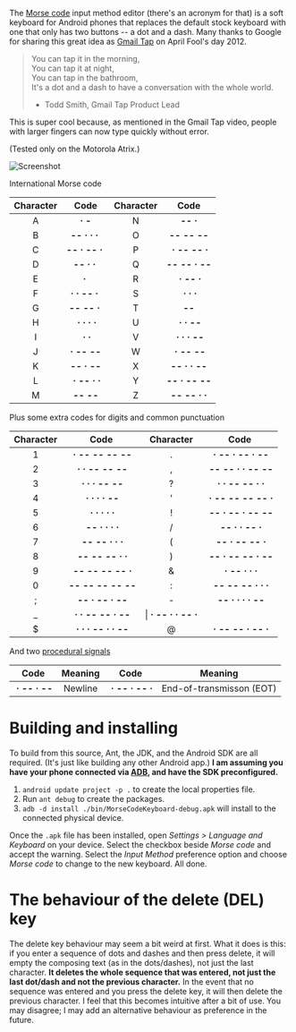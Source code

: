 The [Morse code] input method editor (there's an acronym for that) is a soft keyboard for Android phones that replaces the default stock keyboard with one that only has two buttons -- a dot and a dash. Many thanks to Google for sharing this great idea as [Gmail Tap] on April Fool's day 2012.

  [Morse code]:https://en.wikipedia.org/wiki/Morse_code
  [Gmail Tap]:http://www.youtube.com/watch?v=1KhZKNZO8mQ

> You can tap it in the morning,  
> You can tap it at night,  
> You can tap in the bathroom,  
> It's a dot and a dash to have a conversation with the whole world.  
> - Todd Smith, Gmail Tap Product Lead

This is super cool because, as mentioned in the Gmail Tap video, people with larger fingers can now type quickly without error.

(Tested only on the Motorola Atrix.)

![Screenshot](https://github.com/whymarrh/mcime/raw/master/screenshot.png)

International Morse code

|Character|Code|Character|Code|
|:-------:|:--:|:-------:|:--:|
|A|**&middot;&nbsp;-**|N|**--&nbsp;&middot;**|
|B|**--&nbsp;&middot;&nbsp;&middot;&nbsp;&middot;&nbsp;**|O|**--&nbsp;--&nbsp;--**|
|C|**--&nbsp;&middot;&nbsp;--&nbsp;&middot;&nbsp;**|P|**&nbsp;&middot;&nbsp;--&nbsp;--&nbsp;&middot;**|
|D|**--&nbsp;&middot;&nbsp;&middot;&nbsp;**|Q|**--&nbsp;--&nbsp;&middot;&nbsp;--**|
|E|**&middot;&nbsp;**|R|**&nbsp;&middot;&nbsp;--&nbsp;&middot;**|
|F|**&middot;&nbsp;&middot;&nbsp;--&nbsp;&middot;&nbsp;**|S|**&nbsp;&middot;&nbsp;&middot;&nbsp;&middot;**|
|G|**--&nbsp;--&nbsp;&middot;&nbsp;**|T|**--**|
|H|**&nbsp;&middot;&nbsp;&middot;&nbsp;&middot;&nbsp;&middot;**|U|**&nbsp;&middot;&nbsp;&middot;&nbsp;--**|
|I|**&nbsp;&middot;&nbsp;&middot;**|V|**&nbsp;&middot;&nbsp;&middot;&nbsp;&middot;&nbsp;--**|
|J|**&nbsp;&middot;&nbsp;--&nbsp;--&nbsp;**|W|**&nbsp;&middot;&nbsp;--&nbsp;--**|
|K|**--&nbsp;&middot;&nbsp;--**|X|**--&nbsp;&middot;&nbsp;&middot;&nbsp;--**|
|L|**&nbsp;&middot;&nbsp;--&nbsp;&middot;&nbsp;&middot;**|Y|**--&nbsp;&middot;&nbsp;--&nbsp;--**|
|M|**--&nbsp;--**|Z|**--&nbsp;--&nbsp;&middot;&nbsp;&middot;**|

Plus some extra codes for digits and common punctuation

|Character|Code|Character|Code|
|:-------:|:--:|:-------:|:--:|
|1|**&nbsp;&middot;&nbsp;--&nbsp;--&nbsp;--&nbsp;--**|.|**&nbsp;&middot;&nbsp;--&nbsp;&middot;&nbsp;--&nbsp;&middot;&nbsp;--**|
|2|**&nbsp;&middot;&nbsp;&middot;&nbsp;--&nbsp;--&nbsp;--**|,|**&nbsp;--&nbsp;--&nbsp;&middot;&nbsp;&middot;&nbsp;--&nbsp;--**|
|3|**&nbsp;&middot;&nbsp;&middot;&nbsp;&middot;&nbsp;--&nbsp;--**|?|**&nbsp;&middot;&nbsp;&middot;&nbsp;--&nbsp;--&nbsp;&middot;&nbsp;&middot;**|
|4|**&nbsp;&middot;&nbsp;&middot;&nbsp;&middot;&nbsp;&middot;&nbsp;--**|'|**&nbsp;&middot;&nbsp;--&nbsp;--&nbsp;--&nbsp;--&nbsp;&middot;**|
|5|**&nbsp;&middot;&nbsp;&middot;&nbsp;&middot;&nbsp;&middot;&nbsp;&middot;**|!|**&nbsp;--&nbsp;&middot;&nbsp;--&nbsp;&middot;&nbsp;--&nbsp;--**|
|6|**&nbsp;--&nbsp;&middot;&nbsp;&middot;&nbsp;&middot;&nbsp;&middot;**|/|**&nbsp;--&nbsp;&middot;&nbsp;&middot;&nbsp;--&nbsp;&middot;**|
|7|**&nbsp;--&nbsp;--&nbsp;&middot;&nbsp;&middot;&nbsp;&middot;**|(|**&nbsp;--&nbsp;&middot;&nbsp;--&nbsp;--&nbsp;&middot;**|
|8|**&nbsp;--&nbsp;--&nbsp;--&nbsp;&middot;&nbsp;&middot;**|)|**&nbsp;--&nbsp;&middot;&nbsp;--&nbsp;--&nbsp;&middot;&nbsp;--**|
|9|**&nbsp;--&nbsp;--&nbsp;--&nbsp;--&nbsp;&middot;**|&amp;|**&nbsp;&middot;&nbsp;--&nbsp;&middot;&nbsp;&middot;&nbsp;&middot;**|
|0|**&nbsp;--&nbsp;--&nbsp;--&nbsp;--&nbsp;--**|:|**&nbsp;--&nbsp;--&nbsp;--&nbsp;&middot;&nbsp;&middot;&nbsp;&middot;**|
|;|**&nbsp;--&nbsp;&middot;&nbsp;--&nbsp;&middot;&nbsp;--**|-|**&nbsp;--&nbsp;&middot;&nbsp;&middot;&nbsp;&middot;&nbsp;&middot;&nbsp;--**|
|_|**&nbsp;&middot;&nbsp;&middot;&nbsp;--&nbsp;--&nbsp;&middot;&nbsp;--**|\\|**&nbsp;&middot;&nbsp;--&nbsp;&middot;&nbsp;&middot;&nbsp;--&nbsp;&middot;**|
|$|**&nbsp;&middot;&nbsp;&middot;&nbsp;&middot;&nbsp;--&nbsp;&middot;&nbsp;&middot;&nbsp;--**|@|**&nbsp;&middot;&nbsp;--&nbsp;--&nbsp;&middot;&nbsp;--&nbsp;&middot;**|

And two [procedural signals][5]

|Code|Meaning|Code|Meaning|
|:--:|:-----:|:--:|:-----:|
|**&nbsp;&middot;&nbsp;--&nbsp;&middot;&nbsp;--**|Newline|**&nbsp;&middot;&nbsp;--&nbsp;&middot;&nbsp;--&nbsp;&middot;**|End-of-transmisson (EOT)|

# Building and installing #

To build from this source, Ant, the JDK, and the Android SDK are all required. (It's just like building any other Android app.) **I am assuming you have your phone connected via [ADB][3], and have the SDK preconfigured.**

1. `android update project -p .` to create the local properties file.
2. Run `ant debug` to create the packages.
3. `adb -d install ./bin/MorseCodeKeyboard-debug.apk` will install to the connected physical device.

Once the `.apk` file has been installed, open *Settings > Language and Keyboard* on your device. Select the checkbox beside *Morse code* and accept the warning. Select the *Input Method* preference option and choose *Morse code* to change to the new keyboard. All done.

# The behaviour of the  delete (DEL) key #

The delete key behaviour may seem a bit weird at first. What it does is this: if you enter a sequence of dots and dashes and then press delete, it will empty the composing text (as in the dots/dashes), not just the last character. **It deletes the whole sequence that was entered, not just the last dot/dash and not the previous character.** In the event that no sequence was entered and you press the delete key, it will then delete the previous character. I feel that this becomes intuitive after a bit of use. You may disagree; I may add an alternative behaviour as preference in the future.

  [1]:https://github.com/whymarrh/mcime/zipball/master
  [2]:https://github.com/whymarrh/mcime/tarball/master
  [3]:http://developer.android.com/guide/developing/tools/adb.html
  [4]:https://raw.github.com/whymarrh/mcime/master/apk/MorseCodeKeyboard.apk
  [5]:http://en.wikipedia.org/wiki/Prosigns_for_Morse_code

